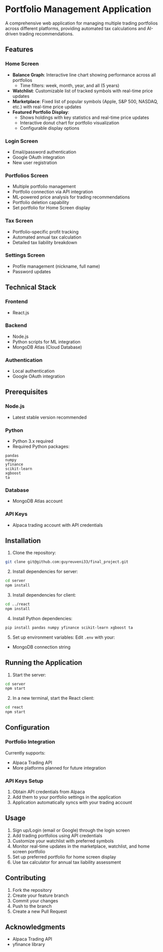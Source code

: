 # Portfolio Management Application

A comprehensive web application for managing multiple trading portfolios across different platforms, providing automated tax calculations and AI-driven trading recommendations.

## Features

### Home Screen
- **Balance Graph**: Interactive line chart showing performance across all portfolios
  - Time filters: week, month, year, and all (5 years)
- **Watchlist**: Customizable list of tracked symbols with real-time price updates
- **Marketplace**: Fixed list of popular symbols (Apple, S&P 500, NASDAQ, etc.) with real-time price updates
- **Featured Portfolio Display**: 
  - Shows holdings with key statistics and real-time price updates
  - Interactive donut chart for portfolio visualization
  - Configurable display options

### Login Screen
- Email/password authentication
- Google OAuth integration
- New user registration

### Portfolios Screen
- Multiple portfolio management
- Portfolio connection via API integration
- ML-powered price analysis for trading recommendations
- Portfolio deletion capability
- Set portfolio for Home Screen display

### Tax Screen
- Portfolio-specific profit tracking
- Automated annual tax calculation
- Detailed tax liability breakdown

### Settings Screen
- Profile management (nickname, full name)
- Password updates

## Technical Stack

### Frontend
- React.js

### Backend
- Node.js
- Python scripts for ML integration
- MongoDB Atlas (Cloud Database)

### Authentication
- Local authentication
- Google OAuth integration

## Prerequisites

### Node.js
- Latest stable version recommended

### Python
- Python 3.x required
- Required Python packages:
```
pandas
numpy
yfinance
scikit-learn
xgboost
ta
```

### Database
- MongoDB Atlas account

### API Keys
- Alpaca trading account with API credentials

## Installation

1. Clone the repository:
```bash
git clone git@github.com:guyreuveni33/final_project.git
```

2. Install dependencies for server:
```bash
cd server
npm install
```

3. Install dependencies for client:
```bash
cd ../react
npm install
```

4. Install Python dependencies:
```bash
pip install pandas numpy yfinance scikit-learn xgboost ta
```

5. Set up environment variables:
Edit `.env` with your:
- MongoDB connection string

## Running the Application

1. Start the server:
```bash
cd server
npm start
```

2. In a new terminal, start the React client:
```bash
cd react
npm start
```

## Configuration

### Portfolio Integration
Currently supports:
- Alpaca Trading API
- More platforms planned for future integration

### API Keys Setup
1. Obtain API credentials from Alpaca
2. Add them to your portfolio settings in the application
3. Application automatically syncs with your trading account

## Usage

1. Sign up/Login (email or Google) through the login screen
2. Add trading portfolios using API credentials
3. Customize your watchlist with preferred symbols
4. Monitor real-time updates in the marketplace, watchlist, and home screen portfolio
5. Set up preferred portfolio for home screen display
6. Use tax calculator for annual tax liability assessment

## Contributing

1. Fork the repository
2. Create your feature branch
3. Commit your changes
4. Push to the branch
5. Create a new Pull Request

## Acknowledgments

- Alpaca Trading API
- yfinance library
